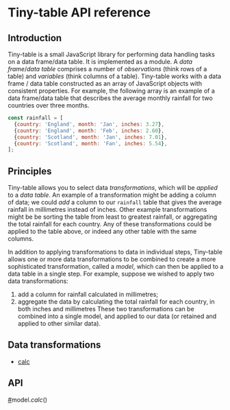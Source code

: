 # Tiny-table API reference
## Introduction
Tiny-table is a small JavaScript library for performing data handling tasks on a data frame/data table. It is implemented as a module. A *data frame*/*data table* comprises a number of *observations* (think rows of a table) and *variables* (think columns of a table). Tiny-table works with a data frame / data table constructed as an array of JavaScript objects with consistent properties. For example, the following array is an example of a data frame/data table that describes the average monthly rainfall for two countries over three months. 
```javascript
const rainfall = [
  {country: 'England', month: 'Jan', inches: 3.27},
  {country: 'England', month: 'Feb', inches: 2.60},
  {country: 'Scotland', month: 'Jan', inches: 7.01},
  {country: 'Scotland', month: 'Fan', inches: 5.54},
];
```
## Principles
Tiny-table allows you to select data *transformations*, which will be *applied* to a *data table*. An example of a transformation might be adding a column of data; we could *add* a column to our `rainfall` table that gives the average rainfall in millimetres instead of inches. Other example transformations might be be sorting the table from least to greatest rainfall, or aggregating  the total rainfall for each country. Any of these transformations could be applied to the table above, or indeed any other table with the same columns.

In addition to applying transformations to data in individual steps, Tiny-table allows one or more data transformations to be combined to create a more sophisticated transformation, called a *model*, which can then be applied to a data table in a single step. For example, suppose we wished to apply two data transformations: 
1. add a column for rainfall calculated in millimetres;
2. aggregate the data by calculating the total rainfall for each country, in both inches and millimetres
These two transformations can be combined into a single model, and applied to our data (or retained and applied to other similar data).

## Data transformations
* [calc](https://github.com/stuwilmur/Tiny-table/blob/main/API.md#calc)
## API
<a name="calc" href="#calc">#</a>model.*calc*()


